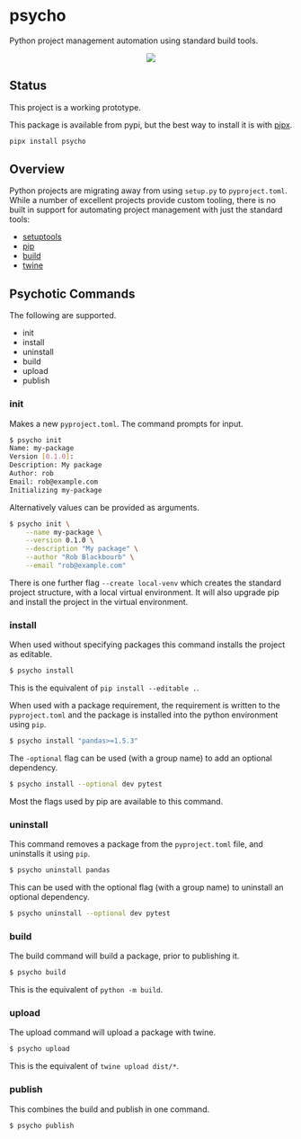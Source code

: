 # psycho

Python project management automation using standard build tools.

<p align="center">
<a href="https://github.com/rob-blackbourn/psycho/raw/main/psycho-demo.gif">
<img src="https://github.com/rob-blackbourn/psycho/raw/main/psycho-demo.gif"/>
</a>
</p>

## Status

This project is a working prototype.

This package is available from pypi, but the best way to install it is with
[pipx](https://github.com/pypa/pipx).

```bash
pipx install psycho
```

## Overview

Python projects are migrating away from using `setup.py` to `pyproject.toml`.
While a number of excellent projects provide custom tooling, there is no built
in support for automating project management with just the standard tools:

* [setuptools](https://pypi.org/project/setuptools/)
* [pip](https://pypi.org/project/pip/)
* [build](https://pypi.org/project/build/)
* [twine](https://pypi.org/project/twine/)

## Psychotic Commands

The following are supported.

* init
* install
* uninstall
* build
* upload
* publish

### init

Makes a new `pyproject.toml`. The command prompts for input.

```bash
$ psycho init
Name: my-package
Version [0.1.0]: 
Description: My package
Author: rob
Email: rob@example.com
Initializing my-package
```

Alternatively values can be provided as arguments.

```bash
$ psycho init \
    --name my-package \
    --version 0.1.0 \
    --description "My package" \
    --author "Rob Blackbourb" \
    --email "rob@example.com"
```

There is one further flag `--create local-venv` which creates the standard
project structure, with a local virtual environment. It will also upgrade pip and
install the project in the virtual environment.

### install

When used without specifying packages this command installs the project as editable.

```bash
$ psycho install
```

This is the equivalent of `pip install --editable .`.

When used with a package requirement, the requirement is written to the `pyproject.toml`
and the package is installed into the python environment using `pip`.

```bash
$ psycho install "pandas>=1.5.3"
```

The `-optional` flag can be used (with a group name) to add an optional dependency.

```bash
$ psycho install --optional dev pytest
```

Most the flags used by pip are available to this command.

### uninstall

This command removes a package from the `pyproject.toml` file, and uninstalls
it using `pip`.

```bash
$ psycho uninstall pandas
```

This can be used with the optional flag (with a group name) to uninstall an optional
dependency.

```bash
$ psycho uninstall --optional dev pytest
```

### build

The build command will build a package, prior to publishing it.

```bash
$ psycho build
```

This is the equivalent of `python -m build`.

### upload

The upload command will upload a package with twine.

```bash
$ psycho upload
```

This is the equivalent of `twine upload dist/*`.

### publish

This combines the build and publish in one command.

```bash
$ psycho publish
```
